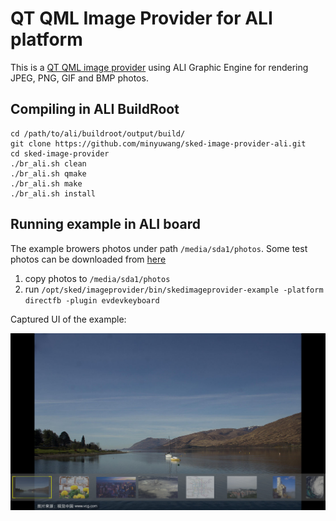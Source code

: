 # QT QML Image Provider for ALI platform

This is a [QT QML image provider](http://doc.qt.io/qt-5/qquickimageprovider.html) using ALI Graphic Engine for rendering JPEG, PNG, GIF and BMP photos.

## Compiling in ALI BuildRoot

```shell
cd /path/to/ali/buildroot/output/build/
git clone https://github.com/minyuwang/sked-image-provider-ali.git
cd sked-image-provider
./br_ali.sh clean
./br_ali.sh qmake
./br_ali.sh make
./br_ali.sh install
```

## Running example in ALI board

The example browers photos under path `/media/sda1/photos`.
Some test photos can be downloaded from [here](https://pan.baidu.com/s/1jPv2uMJFtB7GkBDkC4JYzw)

1. copy photos to `/media/sda1/photos`
1. run `/opt/sked/imageprovider/bin/skedimageprovider-example -platform directfb -plugin evdevkeyboard`

Captured UI of the example:

![Captured UI](./example/example.png)
